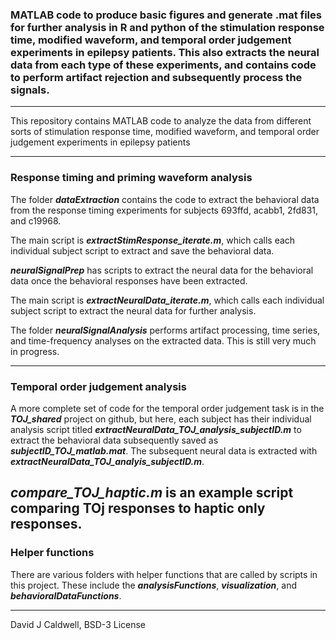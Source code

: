 ### MATLAB code to produce basic figures and generate .mat files for further analysis in R and python of the stimulation response time, modified waveform, and temporal order judgement experiments in epilepsy patients. This also extracts the neural data from each type of these experiments, and contains code to perform artifact rejection and subsequently process the signals.

---

This repository contains MATLAB code to analyze the data from different sorts of stimulation response time, modified waveform, and temporal order judgement experiments in epilepsy patients

---

### Response timing and priming waveform analysis

The folder ***dataExtraction*** contains the code to extract the behavioral data from the response timing experiments for subjects 693ffd, acabb1, 2fd831, and c19968.

The main script is ***extractStimResponse_iterate.m***, which calls each individual subject script to extract and save the behavioral data.

***neuralSignalPrep*** has scripts to extract the neural data for the behavioral data once the behavioral responses have been extracted.

The main script is ***extractNeuralData_iterate.m***, which calls each individual subject script to extract the neural data for further analysis.

The folder ***neuralSignalAnalysis*** performs artifact processing, time series, and time-frequency analyses on the extracted data. This is still very much in progress.

---

### Temporal order judgement analysis

A more complete set of code for the temporal order judgement task is in the ***TOJ_shared*** project on github, but here, each subject has their individual analysis script titled ***extractNeuralData_TOJ_analysis_subjectID.m*** to extract the behavioral data subsequently saved as ***subjectID_TOJ_matlab.mat***. The subsequent neural data is extracted with ***extractNeuralData_TOJ_analyis_subjectID.m***.

***compare_TOJ_haptic.m*** is an example script comparing TOj responses to haptic only responses. 
---

### Helper functions

There are various folders with helper functions that are called by scripts in this project. These include the ***analysisFunctions***, ***visualization***, and ***behavioralDataFunctions***.

---

David J Caldwell, BSD-3 License
